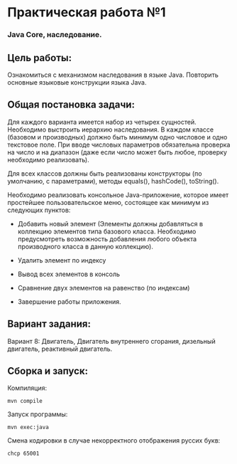# Практическая работа №1 
### Java Core, наследование.
## Цель работы: 
Ознакомиться с механизмом наследования в языке Java. Повторить основные языковые конструкции языка Java.
## Общая постановка задачи:

Для каждого варианта имеется набор из четырех сущностей. Необходимо выстроить иерархию наследования. В каждом классе (базовом и производных) должно быть минимум одно числовое и одно текстовое поле. При вводе числовых параметров обязательна проверка на число и на диапазон (даже если число может быть любое, проверку необходимо реализовать).

Для всех классов должны быть реализованы конструкторы (по умолчанию, с параметрами), методы equals(), hashCode(), toString().

Необходимо реализовать консольное Java-приложение, которое имеет простейшее пользовательское меню, состоящее как минимум из следующих пунктов:

- Добавить новый элемент (Элементы должны добавляться в коллекцию элементов типа базового класса. Необходимо предусмотреть возможность добавления любого объекта производного класса в данную коллекцию).

- Удалить элемент по индексу

- Вывод всех элементов в консоль

- Сравнение двух элементов на равенство (по индексам)

- Завершение работы приложения.

## Вариант задания:
Вариант 8: Двигатель, Двигатель внутреннего сгорания, дизельный двигатель, реактивный двигатель.

## Сборка и запуск:

Компиляция:
```
mvn compile
```
Запуск программы:
```
mvn exec:java
```
Смена кодировки в случае некорректного отображения руссих букв:
```
chcp 65001
```

